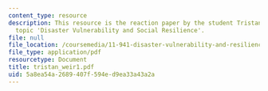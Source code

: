 ```yaml
---
content_type: resource
description: This resource is the reaction paper by the student Tristan Weir on the
  topic 'Disaster Vulnerability and Social Resilience'.
file: null
file_location: /coursemedia/11-941-disaster-vulnerability-and-resilience-spring-2005/5a8ea54a2689407f594ed9ea33a43a2a_tristan_weir1.pdf
file_type: application/pdf
resourcetype: Document
title: tristan_weir1.pdf
uid: 5a8ea54a-2689-407f-594e-d9ea33a43a2a
---
```

